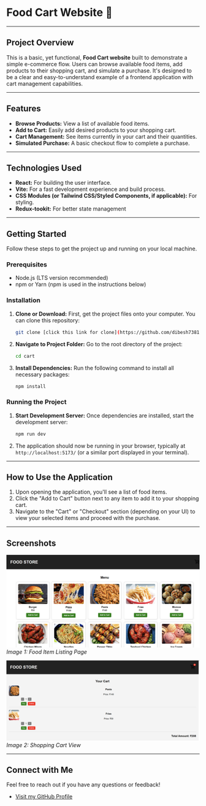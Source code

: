 # Food Cart Website 🛒

---

## Project Overview

This is a basic, yet functional, **Food Cart website** built to demonstrate a simple e-commerce flow. Users can browse available food items, add products to their shopping cart, and simulate a purchase. It's designed to be a clear and easy-to-understand example of a frontend application with cart management capabilities.

---

## Features

* **Browse Products:** View a list of available food items.
* **Add to Cart:** Easily add desired products to your shopping cart.
* **Cart Management:** See items currently in your cart and their quantities.
* **Simulated Purchase:** A basic checkout flow to complete a purchase.

---

## Technologies Used

* **React:** For building the user interface.
* **Vite:** For a fast development experience and build process.
* **CSS Modules (or Tailwind CSS/Styled Components, if applicable):** For styling.
* **Redux-tookit:** For better state management

---

## Getting Started

Follow these steps to get the project up and running on your local machine.

### Prerequisites

* Node.js (LTS version recommended)
* npm or Yarn (npm is used in the instructions below)

### Installation

1.  **Clone or Download:** First, get the project files onto your computer. You can clone this repository:
    ```bash
    git clone [click this link for clone](https://github.com/dibesh7381/FoodCart2)
    ```

2.  **Navigate to Project Folder:** Go to the root directory of the project:
    ```bash
    cd cart 
    ```

3.  **Install Dependencies:** Run the following command to install all necessary packages:
    ```bash
    npm install
    ```

### Running the Project

1.  **Start Development Server:** Once dependencies are installed, start the development server:
    ```bash
    npm run dev
    ```
2.  The application should now be running in your browser, typically at `http://localhost:5173/` (or a similar port displayed in your terminal).

---

## How to Use the Application

1.  Upon opening the application, you'll see a list of food items.
2.  Click the "Add to Cart" button next to any item to add it to your shopping cart.
3.  Navigate to the "Cart" or "Checkout" section (depending on your UI) to view your selected items and proceed with the purchase.

---

## Screenshots

![Screenshot of Food Item Listing](screenshots/cartview.png)
*Image 1: Food Item Listing Page*

![Screenshot of Shopping Cart](screenshots/cartlist.png)
*Image 2: Shopping Cart View*

---

## Connect with Me

Feel free to reach out if you have any questions or feedback!

* [Visit my GitHub Profile](https://github.com/dibesh7381)
